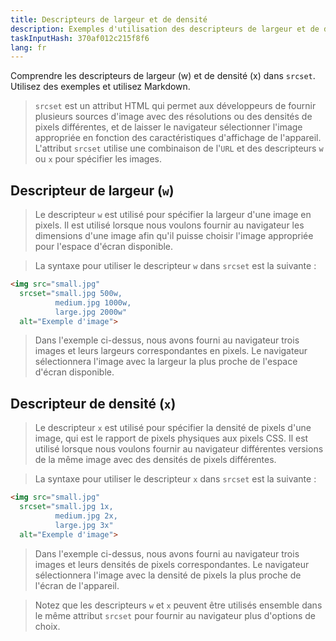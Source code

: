 ```yaml
---
title: Descripteurs de largeur et de densité
description: Exemples d'utilisation des descripteurs de largeur et de densité dans `srcset`
taskInputHash: 370af012c215f8f6
lang: fr
---
```

Comprendre les descripteurs de largeur (w) et de densité (x) dans `srcset`. Utilisez des exemples et utilisez Markdown.

> `srcset` est un attribut HTML qui permet aux développeurs de fournir plusieurs sources d'image avec des résolutions ou des densités de pixels différentes, et de laisser le navigateur sélectionner l'image appropriée en fonction des caractéristiques d'affichage de l'appareil. L'attribut `srcset` utilise une combinaison de l'`URL` et des descripteurs `w` ou `x` pour spécifier les images.
## Descripteur de largeur (`w`)

> Le descripteur `w` est utilisé pour spécifier la largeur d'une image en pixels. Il est utilisé lorsque nous voulons fournir au navigateur les dimensions d'une image afin qu'il puisse choisir l'image appropriée pour l'espace d'écran disponible.

> La syntaxe pour utiliser le descripteur `w` dans `srcset` est la suivante :

```html
<img src="small.jpg"
  srcset="small.jpg 500w,
          medium.jpg 1000w,
          large.jpg 2000w"
  alt="Exemple d'image">
```



> Dans l'exemple ci-dessus, nous avons fourni au navigateur trois images et leurs largeurs correspondantes en pixels. Le navigateur sélectionnera l'image avec la largeur la plus proche de l'espace d'écran disponible.
## Descripteur de densité (`x`)

> Le descripteur `x` est utilisé pour spécifier la densité de pixels d'une image, qui est le rapport de pixels physiques aux pixels CSS. Il est utilisé lorsque nous voulons fournir au navigateur différentes versions de la même image avec des densités de pixels différentes.

> La syntaxe pour utiliser le descripteur `x` dans `srcset` est la suivante :

```html
<img src="small.jpg"
  srcset="small.jpg 1x,
          medium.jpg 2x,
          large.jpg 3x"
  alt="Exemple d'image">
```


> Dans l'exemple ci-dessus, nous avons fourni au navigateur trois images et leurs densités de pixels correspondantes. Le navigateur sélectionnera l'image avec la densité de pixels la plus proche de l'écran de l'appareil.

> Notez que les descripteurs `w` et `x` peuvent être utilisés ensemble dans le même attribut `srcset` pour fournir au navigateur plus d'options de choix.
